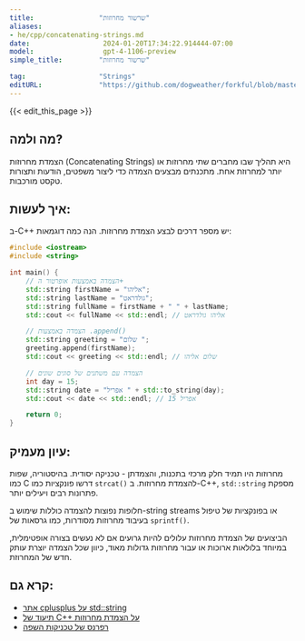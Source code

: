 ```yaml
---
title:                "שרשור מחרוזות"
aliases:
- he/cpp/concatenating-strings.md
date:                  2024-01-20T17:34:22.914444-07:00
model:                 gpt-4-1106-preview
simple_title:         "שרשור מחרוזות"

tag:                  "Strings"
editURL:              "https://github.com/dogweather/forkful/blob/master/content/he/cpp/concatenating-strings.md"
---
```


{{< edit_this_page >}}

## מה ולמה?
הצמדת מחרוזות (Concatenating Strings) היא תהליך שבו מחברים שתי מחרוזות או יותר למחרוזת אחת. מתכנתים מבצעים הצמדה כדי ליצור משפטים, הודעות ותצורות טקסט מורכבות.

## איך לעשות:
ב-C++ יש מספר דרכים לבצע הצמדת מחרוזות. הנה כמה דוגמאות:

```cpp
#include <iostream>
#include <string>

int main() {
    // הצמדה באמצעות אופרטור ה+
    std::string firstName = "אליהו";
    std::string lastName = "גולדראט";
    std::string fullName = firstName + " " + lastName;
    std::cout << fullName << std::endl; // אליהו גולדראט

    // הצמדה באמצעות .append()
    std::string greeting = "שלום ";
    greeting.append(firstName);
    std::cout << greeting << std::endl; // שלום אליהו

    // הצמדה עם משתנים של סוגים שונים
    int day = 15;
    std::string date = "אפריל " + std::to_string(day);
    std::cout << date << std::endl; // אפריל 15

    return 0;
}
```

## עיון מעמיק:
מחרוזות היו תמיד חלק מרכזי בתכנות, והצמדתן - טכניקה יסודית. בהיסטוריה, שפות כמו C דרשו פונקציות כמו `strcat()` להצמדת מחרוזות. ב-C++, `std::string` מספקת פתרונות רבים ויעילים יותר.

חלופות נפוצות להצמדה כוללות שימוש ב-string streams או בפונקציות של טיפול בעיבוד מחרוזות מסודרות, כמו גרסאות של `sprintf()`.

הביצועים של הצמדת מחרוזות עלולים להיות גרועים אם לא נעשים בצורה אופטימלית, במיוחד בלולאות ארוכות או עבור מחרוזות גדולות מאוד, כיוון שכל הצמדה יוצרת עותק חדש של המחרוזת.

## קרא גם:
- [אתר cplusplus על std::string](http://www.cplusplus.com/reference/string/string/)
- [תיעוד של C++ על הצמדת מחרוזות](https://en.cppreference.com/w/cpp/string/basic_string/operator%2B)
- [רפרנס של טכניקות השפה](http://cppreference.com/)
